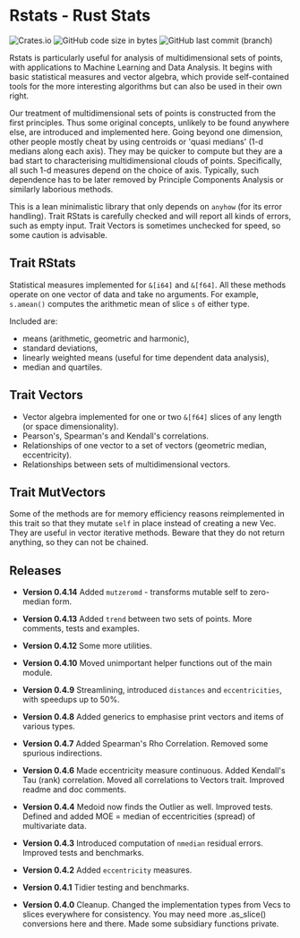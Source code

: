 # Rstats - Rust Stats

![Crates.io](https://img.shields.io/crates/v/rstats?logo=rust) ![GitHub code size in bytes](https://img.shields.io/github/languages/code-size/liborty/rstats?logo=github) ![GitHub last commit (branch)](https://img.shields.io/github/last-commit/liborty/rstats/HEAD?logo=github)

Rstats is particularly useful for analysis of multidimensional sets of points, with applications to Machine Learning and Data Analysis. It begins with basic statistical measures and vector algebra, which provide self-contained tools for the more interesting algorithms but can also be used in their own right.

Our treatment of multidimensional sets of points is constructed from the first principles. Thus some original concepts, unlikely to be found anywhere else, are introduced and implemented here. Going beyond one dimension, other people mostly cheat by using centroids or 'quasi medians' (1-d medians along each axis). They may be quicker to compute but they are a bad start to characterising multidimensional clouds of points. Specifically, all such 1-d measures depend on the choice of axis. Typically, such dependence has to be later removed by Principle Components Analysis or similarly laborious methods.

This is a lean minimalistic library that only depends on `anyhow` (for its error handling).
Trait RStats is carefully checked and will report all kinds of errors, such as empty input.
Trait Vectors is sometimes unchecked for speed, so some caution is advisable.

## Trait RStats

Statistical measures implemented for `&[i64]` and `&[f64]`.
All these methods operate on one vector of data and take no arguments.
For example, `s.amean()` computes the arithmetic mean of slice `s` of either type.

Included are:

* means (arithmetic, geometric and harmonic),
* standard deviations,
* linearly weighted means (useful for time dependent data analysis),
* median and quartiles.

## Trait Vectors

* Vector algebra implemented for one or two `&[f64]` slices of any length (or space dimensionality).
* Pearson's, Spearman's and Kendall's correlations.
* Relationships of one vector to a set of vectors (geometric median, eccentricity).
* Relationships between sets of multidimensional vectors.

## Trait MutVectors

Some of the methods are for memory efficiency reasons reimplemented in this trait so that they mutate `self` in place instead of creating a new Vec. They are useful in vector iterative methods. Beware that they do not return anything, so they can not be chained.

## Releases

* **Version 0.4.14** Added `mutzeromd` - transforms mutable self to zero-median form.

* **Version 0.4.13** Added `trend` between two sets of points. More comments, tests and examples.

* **Version 0.4.12** Some more utilities.

* **Version 0.4.10**  Moved unimportant helper functions out of the main module.

* **Version 0.4.9** Streamlining, introduced `distances` and `eccentricities`, with speedups up to 50%.

* **Version 0.4.8** Added generics to emphasise print vectors and items of various types.

* **Version 0.4.7** Added Spearman's Rho Correlation. Removed some spurious indirections.

* **Version 0.4.6** Made eccentricity measure continuous. Added Kendall's Tau (rank) correlation. Moved all correlations to Vectors trait. Improved readme and doc comments.

* **Version 0.4.4** Medoid now finds the Outlier as well. Improved tests.
Defined and added MOE = median of eccentricities (spread) of multivariate data.

* **Version 0.4.3** Introduced computation of `nmedian` residual errors. Improved tests and benchmarks.

* **Version 0.4.2** Added `eccentricity` measures.

* **Version 0.4.1** Tidier testing and benchmarks.

* **Version 0.4.0** Cleanup. Changed the implementation types from Vecs to slices everywhere for consistency. You may need more .as_slice() conversions here and there. Made some subsidiary functions private.
